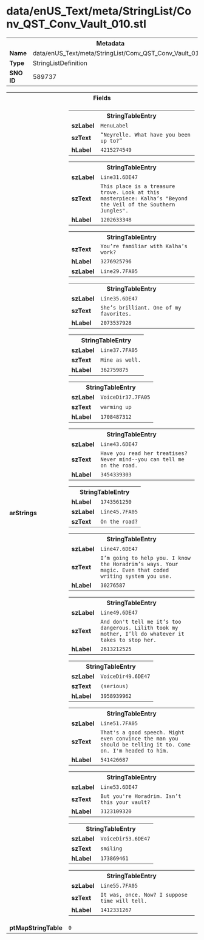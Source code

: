 <h1>data/enUS_Text/meta/StringList/Conv_QST_Conv_Vault_010.stl</h1><table><tr><th colspan="100%">Metadata</th></tr><tr><td><b>Name</b></td><td>data/enUS_Text/meta/StringList/Conv_QST_Conv_Vault_010.stl</td></tr><tr><td><b>Type</b></td><td>StringListDefinition</td></tr><tr><td><b>SNO ID</b></td><td>589737</td></tr></table>

<table><tr><th colspan="100%">Fields</th></tr><tr><td><b>arStrings</b></td><td><table><tr><th colspan="100%">StringTableEntry</th></tr><tr><td><b>szLabel</b></td><td><code>MenuLabel</code></td></tr><tr><td><b>szText</b></td><td><code>“Neyrelle. What have you been up to?” </code></td></tr><tr><td><b>hLabel</b></td><td><code>4215274549</code></td></tr></table>


<table><tr><th colspan="100%">StringTableEntry</th></tr><tr><td><b>szLabel</b></td><td><code>Line31.6DE47</code></td></tr><tr><td><b>szText</b></td><td><code>This place is a treasure trove. Look at this masterpiece: Kalha’s "Beyond the Veil of the Southern Jungles".</code></td></tr><tr><td><b>hLabel</b></td><td><code>1202633348</code></td></tr></table>


<table><tr><th colspan="100%">StringTableEntry</th></tr><tr><td><b>szText</b></td><td><code>You’re familiar with Kalha’s work?</code></td></tr><tr><td><b>hLabel</b></td><td><code>3276925796</code></td></tr><tr><td><b>szLabel</b></td><td><code>Line29.7FA05</code></td></tr></table>


<table><tr><th colspan="100%">StringTableEntry</th></tr><tr><td><b>szLabel</b></td><td><code>Line35.6DE47</code></td></tr><tr><td><b>szText</b></td><td><code>She’s brilliant. One of my favorites.</code></td></tr><tr><td><b>hLabel</b></td><td><code>2073537928</code></td></tr></table>


<table><tr><th colspan="100%">StringTableEntry</th></tr><tr><td><b>szLabel</b></td><td><code>Line37.7FA05</code></td></tr><tr><td><b>szText</b></td><td><code>Mine as well.</code></td></tr><tr><td><b>hLabel</b></td><td><code>362759875</code></td></tr></table>


<table><tr><th colspan="100%">StringTableEntry</th></tr><tr><td><b>szLabel</b></td><td><code>VoiceDir37.7FA05</code></td></tr><tr><td><b>szText</b></td><td><code>warming up</code></td></tr><tr><td><b>hLabel</b></td><td><code>1708487312</code></td></tr></table>


<table><tr><th colspan="100%">StringTableEntry</th></tr><tr><td><b>szLabel</b></td><td><code>Line43.6DE47</code></td></tr><tr><td><b>szText</b></td><td><code>Have you read her treatises? Never mind--you can tell me on the road.</code></td></tr><tr><td><b>hLabel</b></td><td><code>3454339303</code></td></tr></table>


<table><tr><th colspan="100%">StringTableEntry</th></tr><tr><td><b>hLabel</b></td><td><code>1743561250</code></td></tr><tr><td><b>szLabel</b></td><td><code>Line45.7FA05</code></td></tr><tr><td><b>szText</b></td><td><code>On the road?</code></td></tr></table>


<table><tr><th colspan="100%">StringTableEntry</th></tr><tr><td><b>szLabel</b></td><td><code>Line47.6DE47</code></td></tr><tr><td><b>szText</b></td><td><code>I’m going to help you. I know the Horadrim’s ways. Your magic. Even that coded writing system you use.</code></td></tr><tr><td><b>hLabel</b></td><td><code>30276587</code></td></tr></table>


<table><tr><th colspan="100%">StringTableEntry</th></tr><tr><td><b>szLabel</b></td><td><code>Line49.6DE47</code></td></tr><tr><td><b>szText</b></td><td><code>And don't tell me it’s too dangerous. Lilith took my mother, I’ll do whatever it takes to stop her.</code></td></tr><tr><td><b>hLabel</b></td><td><code>2613212525</code></td></tr></table>


<table><tr><th colspan="100%">StringTableEntry</th></tr><tr><td><b>szLabel</b></td><td><code>VoiceDir49.6DE47</code></td></tr><tr><td><b>szText</b></td><td><code>(serious)</code></td></tr><tr><td><b>hLabel</b></td><td><code>3958939962</code></td></tr></table>


<table><tr><th colspan="100%">StringTableEntry</th></tr><tr><td><b>szLabel</b></td><td><code>Line51.7FA05</code></td></tr><tr><td><b>szText</b></td><td><code>That's a good speech. Might even convince the man you should be telling it to. Come on. I'm headed to him.</code></td></tr><tr><td><b>hLabel</b></td><td><code>541426687</code></td></tr></table>


<table><tr><th colspan="100%">StringTableEntry</th></tr><tr><td><b>szLabel</b></td><td><code>Line53.6DE47</code></td></tr><tr><td><b>szText</b></td><td><code>But you're Horadrim. Isn’t this your vault?</code></td></tr><tr><td><b>hLabel</b></td><td><code>3123109320</code></td></tr></table>


<table><tr><th colspan="100%">StringTableEntry</th></tr><tr><td><b>szLabel</b></td><td><code>VoiceDir53.6DE47</code></td></tr><tr><td><b>szText</b></td><td><code>smiling</code></td></tr><tr><td><b>hLabel</b></td><td><code>173869461</code></td></tr></table>


<table><tr><th colspan="100%">StringTableEntry</th></tr><tr><td><b>szLabel</b></td><td><code>Line55.7FA05</code></td></tr><tr><td><b>szText</b></td><td><code>It was, once. Now? I suppose time will tell.</code></td></tr><tr><td><b>hLabel</b></td><td><code>1412331267</code></td></tr></table>


</td></tr><tr><td><b>ptMapStringTable</b></td><td><code>0</code></td></tr></table>

